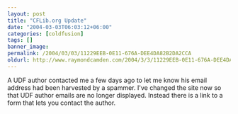 ```yaml
---
layout: post
title: "CFLib.org Update"
date: "2004-03-03T06:03:12+06:00"
categories: [coldfusion]
tags: []
banner_image: 
permalink: /2004/03/03/11229EEB-0E11-676A-DEE4DA82B2DA2CCA
oldurl: http://www.raymondcamden.com/2004/3/3/11229EEB-0E11-676A-DEE4DA82B2DA2CCA
---
```


A UDF author contacted me a few days ago to let me know his email address had been harvested by a spammer. I've changed the site now so that UDF author emails are no longer displayed. Instead there is a link to a form that lets you contact the author.